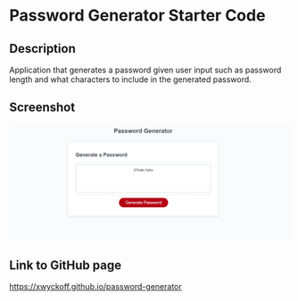 # Password Generator Starter Code

## Description
Application that generates a password given user input such as password length and what characters to include in the generated password.

## Screenshot

![Screenshot](/screenshot.PNG)

## Link to GitHub page

https://xwyckoff.github.io/password-generator

